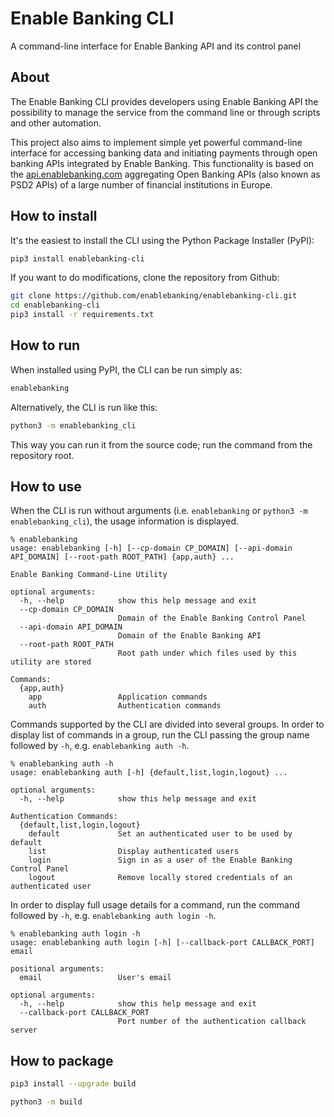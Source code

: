 # Enable Banking CLI

A command-line interface for Enable Banking API and its control panel

## About

The Enable Banking CLI provides developers using Enable Banking API the possibility to manage the
service from the command line or through scripts and other automation.

This project also aims to implement simple yet powerful command-line interface for accessing banking
data and initiating payments through open banking APIs integrated by Enable Banking. This functionality
is based on the [api.enablebanking.com](https://api.enablebanking.com/) aggregating Open Banking APIs
(also known as PSD2 APIs) of a large number of financial institutions in Europe.

## How to install

It's the easiest to install the CLI using the Python Package Installer (PyPI):

```sh
pip3 install enablebanking-cli
```

If you want to do modifications, clone the repository from Github:

```sh
git clone https://github.com/enablebanking/enablebanking-cli.git
cd enablebanking-cli
pip3 install -r requirements.txt
```

## How to run

When installed using PyPI, the CLI can be run simply as:

```sh
enablebanking
```

Alternatively, the CLI is run like this:

```sh
python3 -m enablebanking_cli
```

This way you can run it from the source code; run the command from the repository root.

## How to use

When the CLI is run without arguments (i.e. `enablebanking` or `python3 -m enablebanking_cli`), the
usage information is displayed.

```
% enablebanking
usage: enablebanking [-h] [--cp-domain CP_DOMAIN] [--api-domain API_DOMAIN] [--root-path ROOT_PATH] {app,auth} ...

Enable Banking Command-Line Utility

optional arguments:
  -h, --help            show this help message and exit
  --cp-domain CP_DOMAIN
                        Domain of the Enable Banking Control Panel
  --api-domain API_DOMAIN
                        Domain of the Enable Banking API
  --root-path ROOT_PATH
                        Root path under which files used by this utility are stored

Commands:
  {app,auth}
    app                 Application commands
    auth                Authentication commands
```

Commands supported by the CLI are divided into several groups. In order to display list of commands in
a group, run the CLI passing the group name followed by `-h`, e.g. `enablebanking auth -h`.

```
% enablebanking auth -h
usage: enablebanking auth [-h] {default,list,login,logout} ...

optional arguments:
  -h, --help            show this help message and exit

Authentication Commands:
  {default,list,login,logout}
    default             Set an authenticated user to be used by default
    list                Display authenticated users
    login               Sign in as a user of the Enable Banking Control Panel
    logout              Remove locally stored credentials of an authenticated user
```

In order to display full usage details for a command, run the command followed by `-h`, e.g.
`enablebanking auth login -h`.

```
% enablebanking auth login -h
usage: enablebanking auth login [-h] [--callback-port CALLBACK_PORT] email

positional arguments:
  email                 User's email

optional arguments:
  -h, --help            show this help message and exit
  --callback-port CALLBACK_PORT
                        Port number of the authentication callback server
```

## How to package

```sh
pip3 install --upgrade build
```

```sh
python3 -m build
```
